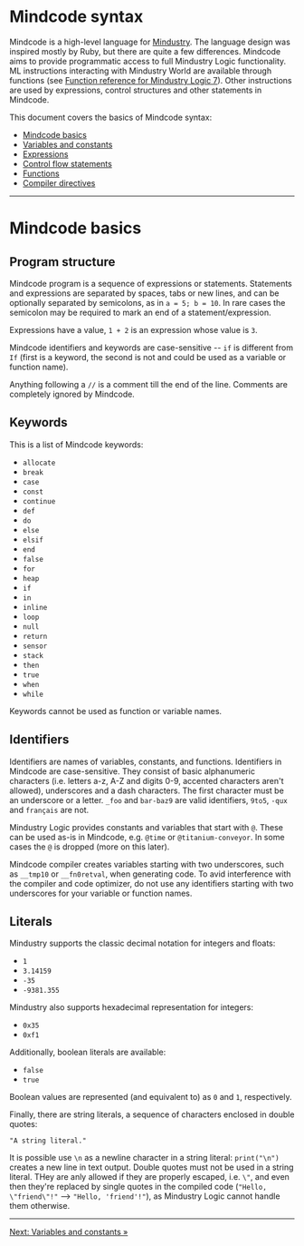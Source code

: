 # Mindcode syntax

Mindcode is a high-level language for [Mindustry](https://github.com/anuke/mindustry).
The language design was inspired mostly by Ruby, but there are quite a few differences.
Mindcode aims to provide programmatic access to full Mindustry Logic functionality.
ML instructions interacting with Mindustry World are available through functions
(see [Function reference for Mindustry Logic 7](FUNCTIONS_V7.markdown)).
Other instructions are used by expressions, control structures and other statements in Mindcode.

This document covers the basics of Mindcode syntax:

* [Mindcode basics](#mindcode-basics)
* [Variables and constants](SYNTAX-1-VARIABLES.markdown)
* [Expressions](SYNTAX-2-EXPRESSIONS.markdown)
* [Control flow statements](SYNTAX-3-STATEMENTS.markdown)
* [Functions](SYNTAX-4-FUNCTIONS.markdown)
* [Compiler directives](SYNTAX-5-OTHER.markdown)

---

# Mindcode basics

## Program structure

Mindcode program is a sequence of expressions or statements.
Statements and expressions are separated by spaces, tabs or new lines,
and can be optionally separated by semicolons, as in `a = 5; b = 10`.
In rare cases the semicolon may be required to mark an end of a statement/expression.

Expressions have a value, `1 + 2` is an expression whose value is `3`.

Mindcode identifiers and keywords are case-sensitive -- `if` is different from `If`
(first is a keyword, the second is not and could be used as a variable or function name).

Anything following a `//` is a comment till the end of the line.
Comments are completely ignored by Mindcode.

## Keywords

This is a list of Mindcode keywords:

* `allocate`
* `break`
* `case`
* `const`
* `continue`
* `def`
* `do`
* `else`
* `elsif`
* `end`
* `false`
* `for`
* `heap`
* `if`
* `in`
* `inline`
* `loop`
* `null`
* `return`
* `sensor`
* `stack`
* `then`
* `true`
* `when`
* `while`

Keywords cannot be used as function or variable names.

## Identifiers

Identifiers are names of variables, constants, and functions. 
Identifiers in Mindcode are case-sensitive. They consist of basic alphanumeric characters
(i.e. letters a-z, A-Z and digits 0-9, accented characters aren't allowed), underscores and a dash characters.
The first character must be an underscore or a letter. `_foo` and `bar-baz9` are valid identifiers,
`9to5`, `-qux` and `français` are not.

Mindustry Logic provides constants and variables that start with `@`. These can be used as-is in Mindcode,
e.g. `@time` or `@titanium-conveyor`. In some cases the `@` is dropped (more on this later).

Mindcode compiler creates variables starting with two underscores, such as `__tmp10` or `__fn0retval`,
when generating code. To avid interference with the compiler and code optimizer,
do not use any identifiers starting with two underscores for your variable or function names.

## Literals

Mindustry supports the classic decimal notation for integers and floats:

* `1`
* `3.14159`
* `-35`
* `-9381.355`

Mindustry also supports hexadecimal representation for integers:

* `0x35`
* `0xf1`

Additionally, boolean literals are available:

* `false`
* `true`

Boolean values are represented (and equivalent to) as `0` and `1`, respectively.

Finally, there are string literals, a sequence of characters enclosed in double quotes:

`"A string literal."`

It is possible use `\n` as a newline character in a string literal: `print("\n")` creates a new line in text output.
Double quotes must not be used in a string literal. THey are anly allowed if they are properly escaped, i.e. `\"`,
and even then they're replaced by single quotes in the compiled code (`"Hello, \"friend\"!"` --> `"Hello, 'friend'!"`),
as Mindustry Logic cannot handle them otherwise.

---

[Next: Variables and constants »](SYNTAX-1-VARIABLES.markdown)